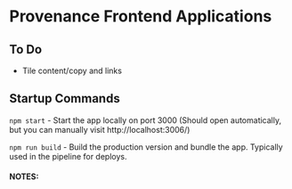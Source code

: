 # Provenance Frontend Applications

## To Do
  - Tile content/copy and links

## Startup Commands
  `npm start` - Start the app locally on port 3000 (Should open automatically, but you can manually visit http://localhost:3006/)

  `npm run build` - Build the production version and bundle the app.  Typically used in the pipeline for deploys.






#### NOTES:

  <!-- ## Create an NFT
  Create a “Non-Fungible Token” that represents a unique (non-fungible) digital asset (token) whose ownership is registered and tracked on the blockchain.

  Help: TBD (spectacle)
  Link: https://test.figure.tech/asset-onboarding -->

  <!-- ## Tokenize an NFT
  Create a value marker for Non-Fungible Tokens (NFTs) that can be traded on Provenance-based exchanges.

  Help: TBD (spectacle)
  Link: https://test.figure.tech/asset-onboarding -->

  <!-- ## Purchase Hash
  Create a Figure account to fund your wallet with USD then purchase and trade Hash on the decentralized limit order book exchange, dlob.io.

  Help: https://provenance.io/deposit-money
  Link: https://dlob.io -->

  <!-- ## Delegate Hash
  Earn revenue on your Hash. Participate in the Provenance Hash staking process by delegating Hash to a validator.

  Help: https://docs.provenance.io/faq/delegator-faq#how-to-stake-your-hash
  Link: https://explorer.provenance.io/validators -->

  <!-- ## Transfer Hash
  Use your Figure account and your connected Provenance or Figure wallet to transfer Hash to a wallet address of your choosing.

  Help: https://provenance.io/wallet
  Link: https://test.figure.com/dashboard -->

  <!-- ## Add a Passport
  A Passport is required by certain Provenance marketplaces and exchanges.  It
  collects information from you so that marketplace and exchange providers can
  verify accreditation and adhere to BSA/KYC/AML requirements.

  Help: https://www.figure.com/login/with-provenance
  Link: https://test.figure.com/login/with-provenance -->

  <!-- ## Upgrade a Passport
  Upgrade an existing Passport to add additional accreditation levels or
  BSA/KYC/AML material.

  Help: https://www.figure.com/login/with-provenance
  Link: https://test.figure.com/passport/dashboard/manager -->


  <!-- ## Subscribe to a Fund
  Use the first end-to-end blockchain solution that combines tools for digital fundraising and ongoing fund management with a primary marketplace for raising capital and a secondary marketplace for trading fund interests.

  Help: https://www.figure.com/digital-fund-services/
  Link: https://test.figure.com/marketplace/buyer -->

  <!-- ## Trade on ATS
  Access an active platform where companies can offer liquidity to investors and employees. Investors can discover new private investment opportunities.

  Help: https://www.figure.com/equity-solutions/secondaries/
  Link: https://www.figure.com/equity-solutions/secondaries/demo/ -->

  <!-- ## Access BTC Bridge
  Transfer BTC from your Bitcoin wallet to your Provenance
  wallet.  Then use the resulting Provenance SATBTC (BTC) digital
  currency from your Provenance wallet to buy, sell, or trade on the Provenance ecosystem.

  * Coming Soon *

  (When in test, we can show)
  Link: https://test.figure.com/bridge -->

  <!-- ## Access ETH Bridge
  Transfer ETH from your Ethereum wallet to your Provenance
  wallet.  Then use the resulting Provenance GWEI (ETH) digital
  currency from your Provenance wallet to buy, sell, or trade on the Provenance ecosystem.

  * Coming Soon *

  (When in test, we can show)
  Link: https://test.figure.com/bridge -->

